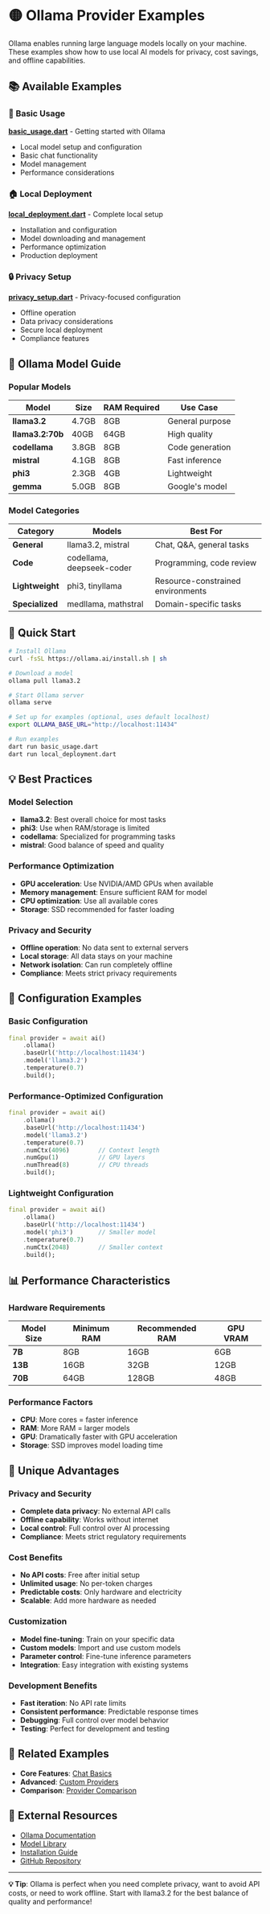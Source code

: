 # 🟡 Ollama Provider Examples

Ollama enables running large language models locally on your machine. These examples show how to use local AI models for privacy, cost savings, and offline capabilities.

## 📚 Available Examples

### 🚀 Basic Usage
**[basic_usage.dart](basic_usage.dart)** - Getting started with Ollama
- Local model setup and configuration
- Basic chat functionality
- Model management
- Performance considerations

### 🏠 Local Deployment
**[local_deployment.dart](local_deployment.dart)** - Complete local setup
- Installation and configuration
- Model downloading and management
- Performance optimization
- Production deployment

### 🔒 Privacy Setup
**[privacy_setup.dart](privacy_setup.dart)** - Privacy-focused configuration
- Offline operation
- Data privacy considerations
- Secure local deployment
- Compliance features

## 🎯 Ollama Model Guide

### Popular Models

| Model | Size | RAM Required | Use Case |
|-------|------|--------------|----------|
| **llama3.2** | 4.7GB | 8GB | General purpose |
| **llama3.2:70b** | 40GB | 64GB | High quality |
| **codellama** | 3.8GB | 8GB | Code generation |
| **mistral** | 4.1GB | 8GB | Fast inference |
| **phi3** | 2.3GB | 4GB | Lightweight |
| **gemma** | 5.0GB | 8GB | Google's model |

### Model Categories

| Category | Models | Best For |
|----------|--------|----------|
| **General** | llama3.2, mistral | Chat, Q&A, general tasks |
| **Code** | codellama, deepseek-coder | Programming, code review |
| **Lightweight** | phi3, tinyllama | Resource-constrained environments |
| **Specialized** | medllama, mathstral | Domain-specific tasks |

## 🚀 Quick Start

```bash
# Install Ollama
curl -fsSL https://ollama.ai/install.sh | sh

# Download a model
ollama pull llama3.2

# Start Ollama server
ollama serve

# Set up for examples (optional, uses default localhost)
export OLLAMA_BASE_URL="http://localhost:11434"

# Run examples
dart run basic_usage.dart
dart run local_deployment.dart
```

## 💡 Best Practices

### Model Selection
- **llama3.2**: Best overall choice for most tasks
- **phi3**: Use when RAM/storage is limited
- **codellama**: Specialized for programming tasks
- **mistral**: Good balance of speed and quality

### Performance Optimization
- **GPU acceleration**: Use NVIDIA/AMD GPUs when available
- **Memory management**: Ensure sufficient RAM for model
- **CPU optimization**: Use all available cores
- **Storage**: SSD recommended for faster loading

### Privacy and Security
- **Offline operation**: No data sent to external servers
- **Local storage**: All data stays on your machine
- **Network isolation**: Can run completely offline
- **Compliance**: Meets strict privacy requirements

## 🔧 Configuration Examples

### Basic Configuration
```dart
final provider = await ai()
    .ollama()
    .baseUrl('http://localhost:11434')
    .model('llama3.2')
    .temperature(0.7)
    .build();
```

### Performance-Optimized Configuration
```dart
final provider = await ai()
    .ollama()
    .baseUrl('http://localhost:11434')
    .model('llama3.2')
    .temperature(0.7)
    .numCtx(4096)        // Context length
    .numGpu(1)           // GPU layers
    .numThread(8)        // CPU threads
    .build();
```

### Lightweight Configuration
```dart
final provider = await ai()
    .ollama()
    .baseUrl('http://localhost:11434')
    .model('phi3')       // Smaller model
    .temperature(0.7)
    .numCtx(2048)        // Smaller context
    .build();
```

## 📊 Performance Characteristics

### Hardware Requirements

| Model Size | Minimum RAM | Recommended RAM | GPU VRAM |
|------------|-------------|-----------------|----------|
| **7B** | 8GB | 16GB | 6GB |
| **13B** | 16GB | 32GB | 12GB |
| **70B** | 64GB | 128GB | 48GB |

### Performance Factors
- **CPU**: More cores = faster inference
- **RAM**: More RAM = larger models
- **GPU**: Dramatically faster with GPU acceleration
- **Storage**: SSD improves model loading time

## 🎯 Unique Advantages

### Privacy and Security
- **Complete data privacy**: No external API calls
- **Offline capability**: Works without internet
- **Local control**: Full control over AI processing
- **Compliance**: Meets strict regulatory requirements

### Cost Benefits
- **No API costs**: Free after initial setup
- **Unlimited usage**: No per-token charges
- **Predictable costs**: Only hardware and electricity
- **Scalable**: Add more hardware as needed

### Customization
- **Model fine-tuning**: Train on your specific data
- **Custom models**: Import and use custom models
- **Parameter control**: Fine-tune inference parameters
- **Integration**: Easy integration with existing systems

### Development Benefits
- **Fast iteration**: No API rate limits
- **Consistent performance**: Predictable response times
- **Debugging**: Full control over model behavior
- **Testing**: Perfect for development and testing

## 🔗 Related Examples

- **Core Features**: [Chat Basics](../../02_core_features/chat_basics.dart)
- **Advanced**: [Custom Providers](../../03_advanced_features/custom_providers.dart)
- **Comparison**: [Provider Comparison](../../01_getting_started/provider_comparison.dart)

## 📖 External Resources

- [Ollama Documentation](https://ollama.ai/docs)
- [Model Library](https://ollama.ai/library)
- [Installation Guide](https://ollama.ai/download)
- [GitHub Repository](https://github.com/ollama/ollama)

---

**💡 Tip**: Ollama is perfect when you need complete privacy, want to avoid API costs, or need to work offline. Start with llama3.2 for the best balance of quality and performance!

